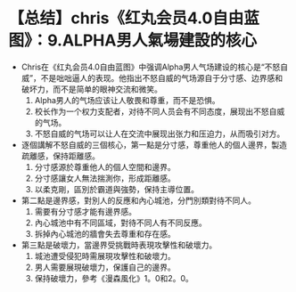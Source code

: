 # 【总结】chris《红丸会员4.0自由蓝图》：9.ALPHA男人氣場建設的核心

-   Chris在《红丸会员4.0自由蓝图》中强调Alpha男人气场建设的核心是“不怒自威”，不是咄咄逼人的表现。他指出不怒自威的气场源自于分寸感、边界感和破坏力，而不是简单的眼神交流和微笑。
    1.  Alpha男人的气场应该让人敬畏和尊重，而不是恐惧。
    2.  校长作为一个权力支配者，对待不同人员会有不同态度，展现出不怒自威的气场。
    3.  不怒自威的气场可以让人在交流中展现出张力和压迫力，从而吸引对方。
-   逐個講解不怒自威的三個核心，第一點是分寸感，尊重他人的個人邊界，製造疏離感，保持距離感。
    1.  分寸感源於尊重他人的個人空間和邊界。
    2.  分寸感讓女人無法揣測你，形成距離感。
    3.  以柔克剛，區別於霸道與強勢，保持主導位置。
-   第二點是邊界感，對別人的反應和內心城池，分門別類對待不同人。
    1.  需要有分寸感才能有邊界感。
    2.  內心城池中有不同區域，對待不同人有不同反應。
    3.  拆掉內心城池的牆會失去尊重和存在感。
-   第三點是破壞力，當邊界受挑戰時表現攻擊性和破壞力。
    1.  城池遭受侵犯時需展現攻擊性和破壞力。
    2.  男人需要展現破壞力，保護自己的邊界。
    3.  保持破壞力，參考《漫森風化》1。0和2。0。